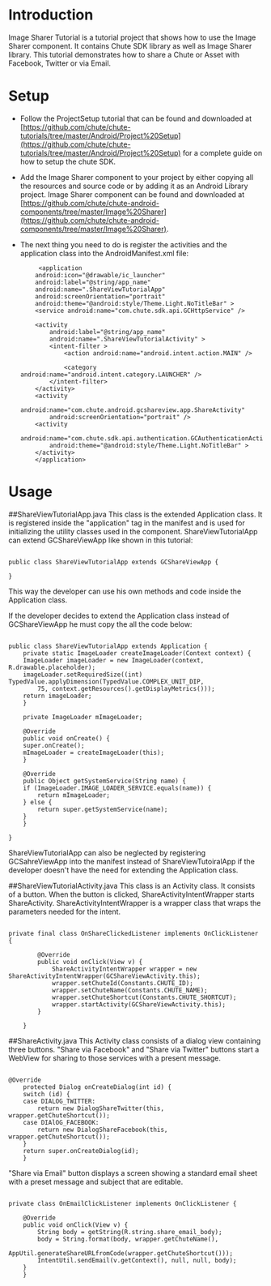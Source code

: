 Introduction
====

Image Sharer Tutorial is a tutorial project that shows how to use the Image Sharer component. It contains Chute SDK library as well as Image Sharer library. 
This tutorial demonstrates how to share a Chute or Asset with Facebook, Twitter or via Email.


Setup
====

* Follow the ProjectSetup tutorial that can be found and downloaded at  
  [https://github.com/chute/chute-tutorials/tree/master/Android/Project%20Setup](https://github.com/chute/chute-tutorials/tree/master/Android/Project%20Setup) for a complete guide on how to setup the chute SDK.
  
* Add the Image Sharer component to your project by either copying all the resources and source code or by adding it as an Android Library project.
  Image Sharer component can be found and downloaded at [https://github.com/chute/chute-android-components/tree/master/Image%20Sharer](https://github.com/chute/chute-android-components/tree/master/Image%20Sharer).

* The next thing you need to do is register the activities and the application class into the AndroidManifest.xml file:

    ```
         <application
        android:icon="@drawable/ic_launcher"
        android:label="@string/app_name"
        android:name=".ShareViewTutorialApp"
        android:screenOrientation="portrait"
        android:theme="@android:style/Theme.Light.NoTitleBar" >
        <service android:name="com.chute.sdk.api.GCHttpService" />

        <activity
            android:label="@string/app_name"
            android:name=".ShareViewTutorialActivity" >
            <intent-filter >
                <action android:name="android.intent.action.MAIN" />

                <category android:name="android.intent.category.LAUNCHER" />
            </intent-filter>
        </activity>
        <activity
            android:name="com.chute.android.gcshareview.app.ShareActivity"
            android:screenOrientation="portrait" />
        <activity
            android:name="com.chute.sdk.api.authentication.GCAuthenticationActivity"
            android:theme="@android:style/Theme.Light.NoTitleBar" >
        </activity>
        </application>
    ```

Usage
====

##ShareViewTutorialApp.java 
This class is the extended Application class. It is registered inside the "application" tag in the manifest and is used for initializing the utility classes used in the component.
ShareViewTutorialApp can extend GCShareViewApp like shown in this tutorial:

<pre><code>
public class ShareViewTutorialApp extends GCShareViewApp {

}
</code></pre>

This way the developer can use his own methods and code inside the Application class. 

If the developer decides to extend the Application class instead of GCShareViewApp he must copy the all the code below:

<pre><code>
public class ShareViewTutorialApp extends Application {
    private static ImageLoader createImageLoader(Context context) {
	ImageLoader imageLoader = new ImageLoader(context, R.drawable.placeholder);
	imageLoader.setRequiredSize((int) TypedValue.applyDimension(TypedValue.COMPLEX_UNIT_DIP,
		75, context.getResources().getDisplayMetrics()));
	return imageLoader;
    }

    private ImageLoader mImageLoader;

    @Override
    public void onCreate() {
	super.onCreate();
	mImageLoader = createImageLoader(this);
    }

    @Override
    public Object getSystemService(String name) {
	if (ImageLoader.IMAGE_LOADER_SERVICE.equals(name)) {
	    return mImageLoader;
	} else {
	    return super.getSystemService(name);
	}
    }

}
</code></pre>

ShareViewTutorialApp can also be neglected by registering GCSahreViewApp into the manifest instead of ShareViewTutoiralApp if the developer doesn't have the need for extending the Application class.
 
##ShareViewTutorialActivity.java
This class is an Activity class. It consists of a button. When the button is clicked, ShareActivityIntentWrapper starts ShareActivity. ShareActivityIntentWrapper is a wrapper class that wraps the parameters needed for the intent.

<pre><code>
private final class OnShareClickedListener implements OnClickListener {

		@Override
		public void onClick(View v) {
			ShareActivityIntentWrapper wrapper = new ShareActivityIntentWrapper(GCShareViewActivity.this);
			wrapper.setChuteId(Constants.CHUTE_ID);
			wrapper.setChuteName(Constants.CHUTE_NAME);
			wrapper.setChuteShortcut(Constants.CHUTE_SHORTCUT);
			wrapper.startActivity(GCShareViewActivity.this);
		}
    	
    }
</code></pre>

##ShareActivity.java
This Activity class consists of a dialog view containing three buttons. 
"Share via Facebook" and "Share via Twitter" buttons start a WebView for sharing to those services with a present message.

<pre><code>
@Override
    protected Dialog onCreateDialog(int id) {
	switch (id) {
	case DIALOG_TWITTER:
	    return new DialogShareTwitter(this, wrapper.getChuteShortcut());
	case DIAlOG_FACEBOOK:
	    return new DialogShareFacebook(this, wrapper.getChuteShortcut());
	}
	return super.onCreateDialog(id);
    }
</code></pre>
    
"Share via Email" button displays a screen showing a standard email sheet with a preset message and subject that are editable.
  
<pre><code>
private class OnEmailClickListener implements OnClickListener {

	@Override
	public void onClick(View v) {
	    String body = getString(R.string.share_email_body);
	    body = String.format(body, wrapper.getChuteName(),
		    AppUtil.generateShareURLfromCode(wrapper.getChuteShortcut()));
	    IntentUtil.sendEmail(v.getContext(), null, null, body);
	}
    }
</code></pre>        
  